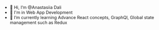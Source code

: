 - 👋 Hi, I’m @Anastasiia Dali
- 👀 I'm in Web App Development
- 🌱 I’m currently learning Advance React concepts, GraphQl, Global state management such as Redux
